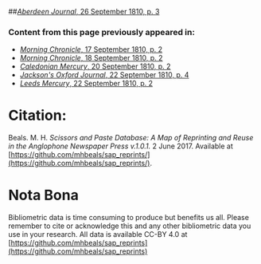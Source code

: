 ##[*Aberdeen Journal*, 26 September 1810, p. 3](https://mhbeals.github.io/sap_html/Aberdeen-Journal/Aberdeen-Journal-26-September-1810-p-3)

### Content from this page previously appeared in:
+ [*Morning Chronicle*, 17 September 1810, p. 2](https://mhbeals.github.io/sap_html/Morning-Chronicle/Morning-Chronicle-17-September-1810-p-2)
+ [*Morning Chronicle*, 18 September 1810, p. 2](https://mhbeals.github.io/sap_html/Morning-Chronicle/Morning-Chronicle-18-September-1810-p-2)
+ [*Caledonian Mercury*, 20 September 1810, p. 2](https://mhbeals.github.io/sap_html/Caledonian-Mercury/Caledonian-Mercury-20-September-1810-p-2)
+ [*Jackson's Oxford Journal*, 22 September 1810, p. 4](https://mhbeals.github.io/sap_html/Jackson's-Oxford-Journal/Jackson's-Oxford-Journal-22-September-1810-p-4)
+ [*Leeds Mercury*, 22 September 1810, p. 2](https://mhbeals.github.io/sap_html/Leeds-Mercury/Leeds-Mercury-22-September-1810-p-2)
                    
# Citation: 

Beals. M. H. *Scissors and Paste Database: A Map of Reprinting and Reuse in the Anglophone Newspaper Press v.1.0.1.* 2 June 2017. Available at [https://github.com/mhbeals/sap_reprints/](https://github.com/mhbeals/sap_reprints/). 
                    
# Nota Bona

Bibliometric data is time consuming to produce but benefits us all. Please remember to cite or acknowledge this and any other bibliometric data you use in your research. All data is available CC-BY 4.0 at [https://github.com/mhbeals/sap_reprints](https://github.com/mhbeals/sap_reprints)